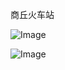 商丘火车站

![Image](https://github.com/user-attachments/assets/239e688b-ca17-4588-af6a-0618aae492c4)

![Image](https://img.wangbin.run/photo/run/2016/09/10/01.jpg)


<!-- ##{"timestamp":1758537346}## -->